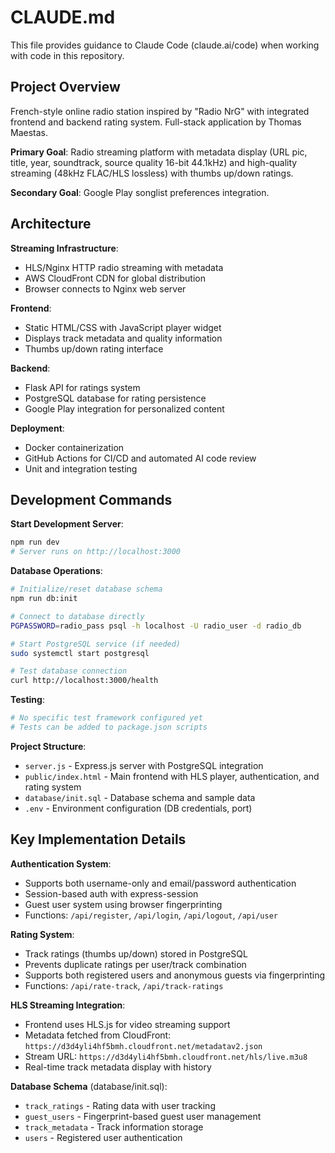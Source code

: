 # CLAUDE.md

This file provides guidance to Claude Code (claude.ai/code) when working with code in this repository.

## Project Overview

French-style online radio station inspired by "Radio NrG" with integrated frontend and backend rating system. Full-stack application by Thomas Maestas.

**Primary Goal**: Radio streaming platform with metadata display (URL pic, title, year, soundtrack, source quality 16-bit 44.1kHz) and high-quality streaming (48kHz FLAC/HLS lossless) with thumbs up/down ratings.

**Secondary Goal**: Google Play songlist preferences integration.

## Architecture

**Streaming Infrastructure**:
- HLS/Nginx HTTP radio streaming with metadata
- AWS CloudFront CDN for global distribution
- Browser connects to Nginx web server

**Frontend**:
- Static HTML/CSS with JavaScript player widget
- Displays track metadata and quality information
- Thumbs up/down rating interface

**Backend**:
- Flask API for ratings system
- PostgreSQL database for rating persistence
- Google Play integration for personalized content

**Deployment**:
- Docker containerization
- GitHub Actions for CI/CD and automated AI code review
- Unit and integration testing

## Development Commands

**Start Development Server**:
```bash
npm run dev
# Server runs on http://localhost:3000
```

**Database Operations**:
```bash
# Initialize/reset database schema
npm run db:init

# Connect to database directly
PGPASSWORD=radio_pass psql -h localhost -U radio_user -d radio_db

# Start PostgreSQL service (if needed)
sudo systemctl start postgresql

# Test database connection
curl http://localhost:3000/health
```

**Testing**:
```bash
# No specific test framework configured yet
# Tests can be added to package.json scripts
```

**Project Structure**:
- `server.js` - Express.js server with PostgreSQL integration
- `public/index.html` - Main frontend with HLS player, authentication, and rating system
- `database/init.sql` - Database schema and sample data
- `.env` - Environment configuration (DB credentials, port)

## Key Implementation Details

**Authentication System**:
- Supports both username-only and email/password authentication
- Session-based auth with express-session
- Guest user system using browser fingerprinting
- Functions: `/api/register`, `/api/login`, `/api/logout`, `/api/user`

**Rating System**:
- Track ratings (thumbs up/down) stored in PostgreSQL
- Prevents duplicate ratings per user/track combination
- Supports both registered users and anonymous guests via fingerprinting
- Functions: `/api/rate-track`, `/api/track-ratings`

**HLS Streaming Integration**:
- Frontend uses HLS.js for video streaming support
- Metadata fetched from CloudFront: `https://d3d4yli4hf5bmh.cloudfront.net/metadatav2.json`
- Stream URL: `https://d3d4yli4hf5bmh.cloudfront.net/hls/live.m3u8`
- Real-time track metadata display with history

**Database Schema** (database/init.sql):
- `track_ratings` - Rating data with user tracking
- `guest_users` - Fingerprint-based guest user management  
- `track_metadata` - Track information storage
- `users` - Registered user authentication